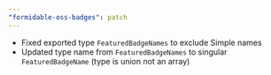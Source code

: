 ```yaml
---
"formidable-oss-badges": patch
---
```


- Fixed exported type `FeaturedBadgeNames` to exclude Simple names
- Updated type name from `FeaturedBadgeNames` to singular `FeaturedBadgeName`
  (type is union not an array)
